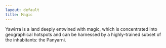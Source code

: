 ```yaml
---
layout: default
title: Magic
---
```


Yawirra is a land deeply entwined with magic, which is concentrated into
geographical hotspots and can be harnessed by a highly-trained subset of the
inhabitants: the Panyarni.